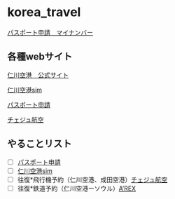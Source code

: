 # korea_travel
[パスポート申請＿マイナンバー](https://img.myna.go.jp/manual/03-10/0225.html)

## 各種webサイト

[仁川空港＿公式サイト](https://www.airport.kr/ap/ja/index.do)

[仁川空港sim](https://www.klook.com/ja/activity/16469-kt-olleh-4g-sim-south-korea/?aid=4162&utm_medium=affiliate-alwayson&utm_source=non-network&utm_campaign=4162&utm_term=)

[パスポート申請](https://www.mofa.go.jp/mofaj/toko/passport/page22_004036.html)

[チェジュ航空](https://www.jejuair.net/ja/main/base/index.do)

## やることリスト
- [ ] [パスポート申請](https://www.mofa.go.jp/mofaj/toko/passport/page22_004036.html)
- [ ] [仁川空港sim](https://www.klook.com/ja/activity/16469-kt-olleh-4g-sim-south-korea/?aid=4162&utm_medium=affiliate-alwayson&utm_source=non-network&utm_campaign=4162&utm_term=)
- [ ] 往復*飛行機予約（仁川空港、成田空港）[チェジュ航空](https://www.jejuair.net/ja/main/base/index.do)
- [ ] 往復*鉄道予約（仁川空港ーソウル）[A’REX](https://www.airportrailroad.com/?langCd=3)
